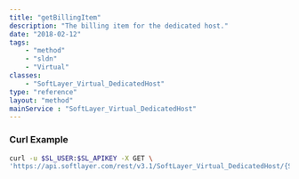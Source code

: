 ```yaml
---
title: "getBillingItem"
description: "The billing item for the dedicated host."
date: "2018-02-12"
tags:
    - "method"
    - "sldn"
    - "Virtual"
classes:
    - "SoftLayer_Virtual_DedicatedHost"
type: "reference"
layout: "method"
mainService : "SoftLayer_Virtual_DedicatedHost"
---
```


### Curl Example
```bash
curl -u $SL_USER:$SL_APIKEY -X GET \
'https://api.softlayer.com/rest/v3.1/SoftLayer_Virtual_DedicatedHost/{SoftLayer_Virtual_DedicatedHostID}/getBillingItem'
```
